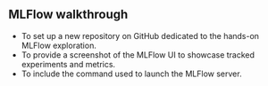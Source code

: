 ## MLFlow walkthrough
- To set up a new repository on GitHub dedicated to the hands-on MLFlow exploration.
- To provide a screenshot of the MLFlow UI to showcase tracked experiments and metrics.
- To include the command used to launch the MLFlow server.
